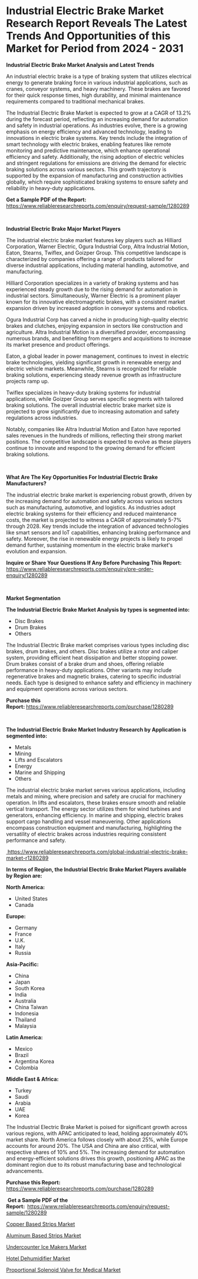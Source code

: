 <p><h1>Industrial Electric Brake Market Research Report Reveals The Latest Trends And Opportunities of this Market for Period from 2024 - 2031</h1></p><p><strong>Industrial Electric Brake Market Analysis and Latest Trends</strong></p>
<p><p>An industrial electric brake is a type of braking system that utilizes electrical energy to generate braking force in various industrial applications, such as cranes, conveyor systems, and heavy machinery. These brakes are favored for their quick response times, high durability, and minimal maintenance requirements compared to traditional mechanical brakes.</p><p>The Industrial Electric Brake Market is expected to grow at a CAGR of 13.2% during the forecast period, reflecting an increasing demand for automation and safety in industrial operations. As industries evolve, there is a growing emphasis on energy efficiency and advanced technology, leading to innovations in electric brake systems. Key trends include the integration of smart technology with electric brakes, enabling features like remote monitoring and predictive maintenance, which enhance operational efficiency and safety. Additionally, the rising adoption of electric vehicles and stringent regulations for emissions are driving the demand for electric braking solutions across various sectors. This growth trajectory is supported by the expansion of manufacturing and construction activities globally, which require sophisticated braking systems to ensure safety and reliability in heavy-duty applications.</p></p>
<p><strong>Get a Sample PDF of the Report:&nbsp;</strong> <a href="https://www.reliableresearchreports.com/enquiry/request-sample/1280289?utm_campaign=1400&utm_medium=2&utm_source=Github&utm_content=ia&utm_term=29092024&utm_id=industrial-electric-brake">https://www.reliableresearchreports.com/enquiry/request-sample/1280289</a></p>
<p>&nbsp;</p>
<p><strong>Industrial Electric Brake Major Market Players</strong></p>
<p><p>The industrial electric brake market features key players such as Hilliard Corporation, Warner Electric, Ogura Industrial Corp, Altra Industrial Motion, Eaton, Stearns, Twiflex, and Goizper Group. This competitive landscape is characterized by companies offering a range of products tailored for diverse industrial applications, including material handling, automotive, and manufacturing.</p><p>Hilliard Corporation specializes in a variety of braking systems and has experienced steady growth due to the rising demand for automation in industrial sectors. Simultaneously, Warner Electric is a prominent player known for its innovative electromagnetic brakes, with a consistent market expansion driven by increased adoption in conveyor systems and robotics.</p><p>Ogura Industrial Corp has carved a niche in producing high-quality electric brakes and clutches, enjoying expansion in sectors like construction and agriculture. Altra Industrial Motion is a diversified provider, encompassing numerous brands, and benefiting from mergers and acquisitions to increase its market presence and product offerings.</p><p>Eaton, a global leader in power management, continues to invest in electric brake technologies, yielding significant growth in renewable energy and electric vehicle markets. Meanwhile, Stearns is recognized for reliable braking solutions, experiencing steady revenue growth as infrastructure projects ramp up.</p><p>Twiflex specializes in heavy-duty braking systems for industrial applications, while Goizper Group serves specific segments with tailored braking solutions. The overall industrial electric brake market size is projected to grow significantly due to increasing automation and safety regulations across industries.</p><p>Notably, companies like Altra Industrial Motion and Eaton have reported sales revenues in the hundreds of millions, reflecting their strong market positions. The competitive landscape is expected to evolve as these players continue to innovate and respond to the growing demand for efficient braking solutions.</p></p>
<p>&nbsp;</p>
<p><strong>What Are The Key Opportunities For Industrial Electric Brake Manufacturers?</strong></p>
<p><p>The industrial electric brake market is experiencing robust growth, driven by the increasing demand for automation and safety across various sectors such as manufacturing, automotive, and logistics. As industries adopt electric braking systems for their efficiency and reduced maintenance costs, the market is projected to witness a CAGR of approximately 5-7% through 2028. Key trends include the integration of advanced technologies like smart sensors and IoT capabilities, enhancing braking performance and safety. Moreover, the rise in renewable energy projects is likely to propel demand further, sustaining momentum in the electric brake market's evolution and expansion.</p></p>
<p><strong>Inquire or Share Your Questions If Any Before Purchasing This Report:</strong> <a href="https://www.reliableresearchreports.com/enquiry/pre-order-enquiry/1280289?utm_campaign=1400&utm_medium=2&utm_source=Github&utm_content=ia&utm_term=29092024&utm_id=industrial-electric-brake">https://www.reliableresearchreports.com/enquiry/pre-order-enquiry/1280289</a></p>
<p>&nbsp;</p>
<p><strong>Market Segmentation</strong></p>
<p><strong>The Industrial Electric Brake Market Analysis by types is segmented into:</strong></p>
<p><ul><li>Disc Brakes</li><li>Drum Brakes</li><li>Others</li></ul></p>
<p><p>The Industrial Electric Brake market comprises various types including disc brakes, drum brakes, and others. Disc brakes utilize a rotor and caliper system, providing efficient heat dissipation and better stopping power. Drum brakes consist of a brake drum and shoes, offering reliable performance in heavy-duty applications. Other variants may include regenerative brakes and magnetic brakes, catering to specific industrial needs. Each type is designed to enhance safety and efficiency in machinery and equipment operations across various sectors.</p></p>
<p><strong>Purchase this Report:&nbsp;</strong><a href="https://www.reliableresearchreports.com/purchase/1280289?utm_campaign=1400&utm_medium=2&utm_source=Github&utm_content=ia&utm_term=29092024&utm_id=industrial-electric-brake">https://www.reliableresearchreports.com/purchase/1280289</a></p>
<p>&nbsp;</p>
<p><strong>The Industrial Electric Brake Market Industry Research by Application is segmented into:</strong></p>
<p><ul><li>Metals</li><li>Mining</li><li>Lifts and Escalators</li><li>Energy</li><li>Marine and Shipping</li><li>Others</li></ul></p>
<p><p>The industrial electric brake market serves various applications, including metals and mining, where precision and safety are crucial for machinery operation. In lifts and escalators, these brakes ensure smooth and reliable vertical transport. The energy sector utilizes them for wind turbines and generators, enhancing efficiency. In marine and shipping, electric brakes support cargo handling and vessel maneuvering. Other applications encompass construction equipment and manufacturing, highlighting the versatility of electric brakes across industries requiring consistent performance and safety.</p></p>
<p><a href="https://www.reliableresearchreports.com/global-industrial-electric-brake-market-r1280289?utm_campaign=1400&utm_medium=2&utm_source=Github&utm_content=ia&utm_term=29092024&utm_id=industrial-electric-brake">&nbsp;https://www.reliableresearchreports.com/global-industrial-electric-brake-market-r1280289</a></p>
<p><strong>In terms of Region, the Industrial Electric Brake Market Players available by Region are:</strong></p>
<p>
    <p> <strong> North America: </strong>
        <ul>
            <li>United States</li>
            <li>Canada</li>
        </ul>
        </p> 
    <p> <strong> Europe: </strong>
        <ul>
            <li>Germany</li>
            <li>France</li>
            <li>U.K.</li>
            <li>Italy</li>
            <li>Russia</li>
        </ul>
        </p> 
    <p> <strong> Asia-Pacific: </strong>
        <ul>
            <li>China</li>
            <li>Japan</li>
            <li>South Korea</li>
            <li>India</li>
            <li>Australia</li>
            <li>China Taiwan</li>
            <li>Indonesia</li>
            <li>Thailand</li>
            <li>Malaysia</li>
        </ul>
        </p> 
    <p> <strong> Latin America: </strong>
        <ul>
            <li>Mexico</li>
            <li>Brazil</li>
            <li>Argentina Korea</li>
            <li>Colombia</li>
        </ul>
        </p> 
    <p> <strong> Middle East & Africa: </strong>
        <ul>
            <li>Turkey</li>
            <li>Saudi</li>
            <li>Arabia</li>
            <li>UAE</li>
            <li>Korea</li>
        </ul>
    </p>
    </p>
<p><p>The Industrial Electric Brake Market is poised for significant growth across various regions, with APAC anticipated to lead, holding approximately 40% market share. North America follows closely with about 25%, while Europe accounts for around 20%. The USA and China are also critical, with respective shares of 10% and 5%. The increasing demand for automation and energy-efficient solutions drives this growth, positioning APAC as the dominant region due to its robust manufacturing base and technological advancements.</p></p>
<p><strong>Purchase this Report: </strong><a href="https://www.reliableresearchreports.com/purchase/1280289?utm_campaign=1400&utm_medium=2&utm_source=Github&utm_content=ia&utm_term=29092024&utm_id=industrial-electric-brake">https://www.reliableresearchreports.com/purchase/1280289</a></p>
<p>&nbsp;<strong>Get a Sample PDF of the Report:&nbsp;&nbsp;</strong><a href="https://www.reliableresearchreports.com/enquiry/request-sample/1280289?utm_campaign=1400&utm_medium=2&utm_source=Github&utm_content=ia&utm_term=29092024&utm_id=industrial-electric-brake">https://www.reliableresearchreports.com/enquiry/request-sample/1280289</a></p>
<p><strong></strong></p>
<p><p><a href="https://issuu.com/reportprime-2/docs/copper-based-strips-market-size-203_b4f1cb44ede095?utm_campaign=1400&utm_medium=2&utm_source=Github&utm_content=ia&utm_term=29092024&utm_id=industrial-electric-brake">Copper Based Strips Market</a></p><p><a href="https://issuu.com/reportprime-2/docs/aluminum-based-strips-market-size-2_32f9cc22668469?utm_campaign=1400&utm_medium=2&utm_source=Github&utm_content=ia&utm_term=29092024&utm_id=industrial-electric-brake">Aluminum Based Strips Market</a></p><p><a href="https://www.linkedin.com/pulse/how-undercounter-ice-makers-market-evolve-growth-analysis-year-rrjec?utm_campaign=1400&utm_medium=2&utm_source=Github&utm_content=ia&utm_term=29092024&utm_id=industrial-electric-brake">Undercounter Ice Makers Market</a></p><p><a href="https://www.linkedin.com/pulse/hotel-dehumidifier-market-essentials-key-players-demand-drivers-zpjrc?utm_campaign=1400&utm_medium=2&utm_source=Github&utm_content=ia&utm_term=29092024&utm_id=industrial-electric-brake">Hotel Dehumidifier Market</a></p><p><a href="https://github.com/SamiaHussain82/Market-Research-Report-List-1/blob/main/proportional-solenoid-valve-for-medical-market.md?utm_campaign=1400&utm_medium=2&utm_source=Github&utm_content=ia&utm_term=29092024&utm_id=industrial-electric-brake">Proportional Solenoid Valve for Medical Market</a></p></p>